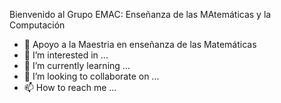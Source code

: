 Bienvenido al Grupo EMAC: Enseñanza de las MAtemáticas y la Computación 
- 👋 Apoyo a la Maestria en enseñanza de las Matemáticas
- 👀 I’m interested in ... 
- 🌱 I’m currently learning ...
- 💞️ I’m looking to collaborate on ...
- 📫 How to reach me ...

<!---
grupoemac/grupoemac is a ✨ special ✨ repository because its `README.md` (this file) appears on your GitHub profile.
You can click the Preview link to take a look at your changes.
--->
